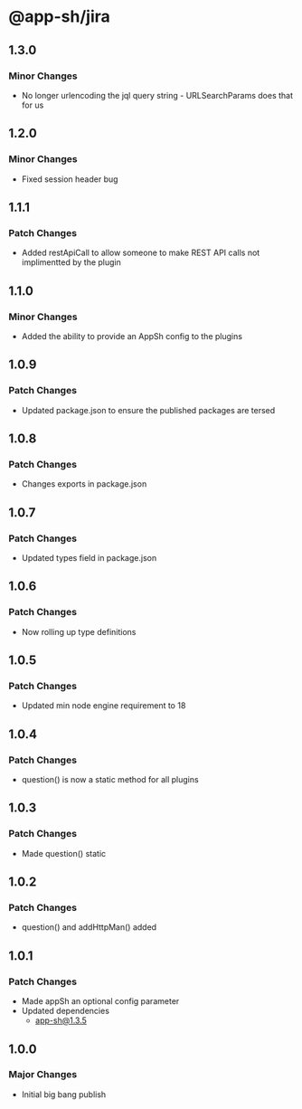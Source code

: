 # @app-sh/jira

## 1.3.0

### Minor Changes

- No longer urlencoding the jql query string - URLSearchParams does that for us

## 1.2.0

### Minor Changes

- Fixed session header bug

## 1.1.1

### Patch Changes

- Added restApiCall to allow someone to make REST API calls not implimentted by the plugin

## 1.1.0

### Minor Changes

- Added the ability to provide an AppSh config to the plugins

## 1.0.9

### Patch Changes

- Updated package.json to ensure the published packages are tersed

## 1.0.8

### Patch Changes

- Changes exports in package.json

## 1.0.7

### Patch Changes

- Updated types field in package.json

## 1.0.6

### Patch Changes

- Now rolling up type definitions

## 1.0.5

### Patch Changes

- Updated min node engine requirement to 18

## 1.0.4

### Patch Changes

- question() is now a static method for all plugins

## 1.0.3

### Patch Changes

- Made question() static

## 1.0.2

### Patch Changes

- question() and addHttpMan() added

## 1.0.1

### Patch Changes

- Made appSh an optional config parameter
- Updated dependencies
  - app-sh@1.3.5

## 1.0.0

### Major Changes

- Initial big bang publish
